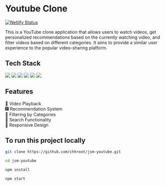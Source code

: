 # Youtube Clone

[![Netlify Status](https://api.netlify.com/api/v1/badges/db92c83a-3d3f-4ff9-8cae-b8772c36ecab/deploy-status)](https://app.netlify.com/sites/mellow-marigold-99f5f4/deploys)

This is a YouTube clone application that allows users to watch videos, get personalized recommendations based on the currently watching video, and filter videos based on different categories. It aims to provide a similar user experience to the popular video-sharing platform.

## Tech Stack
![](https://img.shields.io/badge/React-61DAFB.svg?style=for-the-badge&logo=React&logoColor=black)
![](https://img.shields.io/badge/Tailwind%20CSS-06B6D4.svg?style=for-the-badge&logo=Tailwind-CSS&logoColor=white)
![](https://img.shields.io/badge/npm-CB3837.svg?style=for-the-badge&logo=npm&logoColor=white)
![](https://img.shields.io/badge/React%20Router-CA4245.svg?style=for-the-badge&logo=React-Router&logoColor=white)
![](https://img.shields.io/badge/Netlify-00C7B7.svg?style=for-the-badge&logo=Netlify&logoColor=white)
![](https://img.shields.io/badge/Node.js-339933.svg?style=for-the-badge&logo=nodedotjs&logoColor=white)

## Features
:jack_o_lantern: Video Playback\
:fireworks: Recommendation System\
:bamboo: Filtering by Categories\
:rice_scene: Search Functionality\
:sparkler: Responsive Design

## To run this project locally

```bash
git clone https://github.com/chhroot/jsm-youtube.git
```
```bash
cd jsm-youtube
```
```bash
npm install
```
```bash
npm start
```
